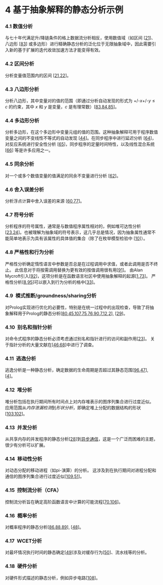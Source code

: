 # 4 基于抽象解释的静态分析示例

### 4.1 数值分析

与七十年代满足升/降链条件的格上数据流分析相反，使用数值域（如区间 [[21](#CousotCousot76-1-ISOP)]、八边形 [[83](#Mine01-pado2)] 或多边形）进行精确静态分析的泛化位于无限抽象域中，因此需要引入新的基于扩展的迭代收敛加速方法才能变得有效。

### 4.2 区间分析

分析变量值范围内的区间 [[21](#CousotCousot76-1-ISOP),[22](#CousotCousot77-1-POPL)]。

### 4.3 八边形分析

分析八边形，其中变量对的值的范围（即通过分析自动发现的形式为 +/-*x*+/-*y* ≤ *c* 的约束，其中 *x* 和 *y* 是变量，*c* 是有理常数）[[83](#Mine01-pado2),[84](#Mine02-sas),[85](#Mine-HOSC06)]。

### 4.4 多边形分析

分析多边形，在这个多边形中变量元组的值的范围。这种抽象解释可用于程序数值变量之间的不变线性不等式的自动发现 [[44](#CousotHalbwachs78-1-POPL)]。在同步程序中进行延迟分析 [[64](#Halbwachs93-1)]，对反应系统进行安全性分析 [[65](#Halbwachs94-1)]，同步程序的定量时间特性，以及线性混合系统 [[66](#HalbwachsProyRoumanoff97-1)] 等是许多应用之一。

### 4.5 同余分析

对一个或多个数值变量的值满足的同余不变量进行分析 [[62](#Granger89-1)]。

### 4.6 舍入误差分析

分析浮点计算中舍入误差的来源 [[60](#GoubaultMartelPutot02-ESOP),[77](#Martel-VMCAI05)]。

### 4.7 符号分析

分析程序的符号属性，通常是与数值程序属性相对的，例如堆可达性分析 [[23](#CousotCousot77-2),[24](#CousotCousot77-3)]。也被理解为抽象域的符号表示，这几乎总是情况，因为抽象属性通常不能简单地表示为具有该属性的具体值的集合（除了在枚举模型检验中 [[10](#ClarkeGrumbergPeled99-1)]）。

### 4.8 严格性和行为分析

严格性分析确定惰性语言中参数是否总是在过程调用中求值，或者此调用是否不终止。 此信息对于将按需调用替换为更有效的按值调用很有用[[91](#Mycroft80-1)]。 由Alan Mycroft引入[[92](#Mycroft81-1)]，这项分析是在函数语言社区中使用抽象解释的起源[[1](#AbramskyHankin87-1),[73](#JonesNielson95-1)]。 严格性分析[[8](#BurnHankinAbramsky86-1),[95](#Nielson-POPL87)]可以嵌入到行为分析的格中[[33](#CousotCousot94-1-ICCL)]。

### 4.9  模式推断/groundness/sharing分析

对Prolog实现进行优化的必要性，特别是在统一过程中的出现检查，导致了将抽象解释用于Prolog的静态分析[[80](#Mellish86-1),[45](#DebrayWarren86-2),[107](#Sondergaard86-1),[75](#MannilaUkkonen87-1),[76](#MarriottSondergaard88-1),[90](#MuthukumarHermenegildo89-1),[7](#Bruynooghe91-1),[12](#CortesiFile91-1),[2](#BarbutiEtAl93-1)], [[29](#CousotCousot92-2-JLP)]。

### 4.10  别名和指针分析

对命令式程序的静态分析必须考虑通过别名和指针进行的访问和副作用[[23](#CousotCousot77-2)]。 关于指针分析的大量文献在[[46](#Deutsch95-1),[68](#Hind-PASTE01)]中进行了调查。

### 4.11  逃逸分析

逃逸分析是一种静态分析，确定数据的生命周期是否超过其静态范围[[96](#ParkGoldberg-PLDI92),[47](#Deutsch97-1)], [[4](#Blanchet-TOPLAS03)]。

### 4.12  堆分析

堆分析包括在执行期间所有时间点上对内存堆表示的图序列集合进行过度近似。 应用范围从*内存泄漏检测*到*形状分析*，即确定堆上分配的数据结构的形状[[103](#SagivRepsWilhelm00-CC),[102](#RinetzkyEtAl-POPL05)]。

### 4.13  并发分析

从共享内存的并发程序的静态分析[[28](#CousotCousot84-1-BiermannGuihoKodratoff)]到[异步通信](#CousotCousot80-1-ICALP)，这是一个广泛而困难的主题，很少有分析可以扩展。

### 4.14  移动性分析

对动态分配的移动进程（如pi-演算）的分析。 这涉及到在执行期间对进程分配和通信的图序列集合进行过度近似[[109](#Venet98-1),[51](#Feret-SAS01)]。

### 4.15  控制流分析（CFA）

控制流分析旨在确定高阶函数语言中计算的可能流程[[70](#Jones-ICALP81),[106](#Shivers-Signot04)]。

### 4.16  概率分析

对概率程序的静态分析[[86](#Monniaux-SAS-00),[88](#Monniaux_POPL01),[89](#Monniaux_ESOP01)], [[48](#DiPierroHankinWiklicky-JLC05)]。

### 4.17  WCET分析

对最坏情况执行时间的静态确定[[49](#FerdinandHeckmannEtAL01-EMSOFT)]涉及对缓存行为[[50](#FerdinandEtAl-SCP99)]、流水线等的分析。

### 4.18  硬件分析

对硬件形式描述的静态分析，例如异步电路[[108](#ThompsonMycroft-SAS04)]。
